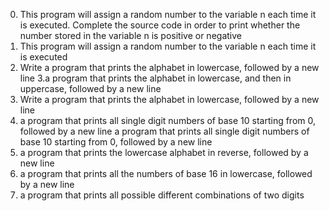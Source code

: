 0. This program will assign a random number to the variable n each time it is executed. Complete the source code in order to print whether the number stored in the variable n is positive or negative
1. This program will assign a random number to the variable n each time it is executed
2. Write a program that prints the alphabet in lowercase, followed by a new line
3.a program that prints the alphabet in lowercase, and then in uppercase, followed by a new line
4. Write a program that prints the alphabet in lowercase, followed by a new line
5. a program that prints all single digit numbers of base 10 starting from 0, followed by a new line
a program that prints all single digit numbers of base 10 starting from 0, followed by a new line
7. a program that prints the lowercase alphabet in reverse, followed by a new line
8.  a program that prints all the numbers of base 16 in lowercase, followed by a new line
10. a program that prints all possible different combinations of two digits
